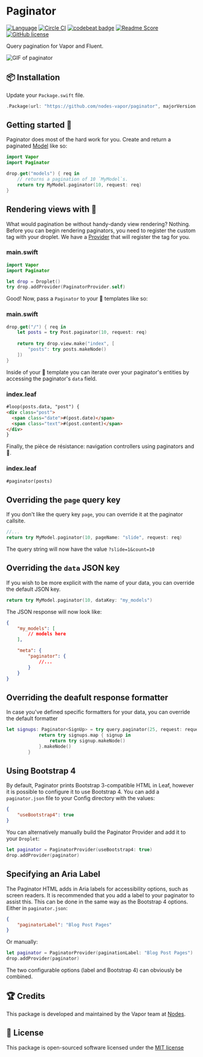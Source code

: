 # Paginator
[![Language](https://img.shields.io/badge/Swift-3-brightgreen.svg)](http://swift.org)
[![Circle CI](https://circleci.com/gh/nodes-vapor/paginator/tree/vapor-1.svg?style=shield)](https://circleci.com/gh/nodes-vapor/paginator)
[![codebeat badge](https://codebeat.co/badges/55d4bf46-3a5c-4b37-ac85-3f568efdc154)](https://codebeat.co/projects/github-com-nodes-vapor-paginator-vapor-1)
[![Readme Score](http://readme-score-api.herokuapp.com/score.svg?url=https://github.com/nodes-vapor/paginator)](http://clayallsopp.github.io/readme-score?url=https://github.com/nodes-vapor/paginator)
[![GitHub license](https://img.shields.io/badge/license-MIT-blue.svg)](https://raw.githubusercontent.com/nodes-vapor/paginator/master/LICENSE)

Query pagination for Vapor and Fluent.

![GIF of paginator](https://cloud.githubusercontent.com/assets/1977704/21704234/c4f7a9a8-d36c-11e6-8522-7043d51b21b2.gif)


## 📦 Installation

Update your `Package.swift` file.
```swift
.Package(url: "https://github.com/nodes-vapor/paginator", majorVersion: 0)
```


## Getting started 🚀

Paginator does most of the hard work for you. Create and return a  paginated [Model](https://vapor.github.io/documentation/fluent/model.html) like so:
```swift
import Vapor
import Paginator

drop.get("models") { req in
    // returns a pagination of 10 `MyModel`s.
    return try MyModel.paginator(10, request: req)
}
```

## Rendering views with 🍃

What would pagination be without handy-dandy view rendering? Nothing. Before you can begin rendering paginators, you need to register the custom tag with your droplet. We have a [Provider](https://vapor.github.io/documentation/guide/provider.html) that will register the tag for you.

### main.swift
```swift
import Vapor
import Paginator

let drop = Droplet()
try drop.addProvider(PaginatorProvider.self)
```

Good! Now, pass a `Paginator` to your 🍃 templates like so:

### main.swift
```swift
drop.get("/") { req in
    let posts = try Post.paginator(10, request: req)
    
    return try drop.view.make("index", [
        "posts": try posts.makeNode()
    ])
}
```

Inside of your 🍃 template you can iterate over your paginator's entities by accessing the paginator's `data` field.

### index.leaf
```html
#loop(posts.data, "post") {
<div class="post">
  <span class="date">#(post.date)</span>
  <span class="text">#(post.content)</span>
</div>
}
```

Finally, the pièce de résistance: navigation controllers using paginators and 🍃.

### index.leaf
```html
#paginator(posts)
```


## Overriding the `page` query key

If you don't like the query key `page`, you can override it at the paginator callsite.
```swift
//...
return try MyModel.paginator(10, pageName: "slide", request: req)
```

The query string will now have the value `?slide=1&count=10`


## Overriding the `data` JSON key

If you wish to be more explicit with the name of your data, you can override the default JSON key.
```swift
return try MyModel.paginator(10, dataKey: "my_models")
```



The JSON response will now look like:
```json
{
    "my_models": [
        // models here
    ],

    "meta": {
        "paginator": {
            //...
        }
    }
}
```


## Overriding the deafult response formatter

In case you've defined specific formatters for your data, you can override the default formatter

```swift
let signups: Paginator<SignUp> = try query.paginator(25, request: request) { signups in
            return try signups.map { signup in
                return try signup.makeNode()
            }.makeNode()
        }
```


## Using Bootstrap 4

By default, Paginator prints Bootstrap 3-compatible HTML in Leaf, however it is possible to configure it to use Bootstrap 4. You can add a `paginator.json` file to your Config directory with the values:

```json
{
    "useBootstrap4": true
}
```

You can alternatively manually build the Paginator Provider and add it to your `Droplet`:

```swift
let paginator = PaginatorProvider(useBootstrap4: true)
drop.addProvider(paginator)
```

## Specifying an Aria Label 

The Paginator HTML adds in Aria labels for accessibility options, such as screen readers. It is recommended that you add a label to your paginator to assist this. This can be done in the same way as the Bootstrap 4 options. Either in `paginator.json`:

```json
{
    "paginatorLabel": "Blog Post Pages"
}
```

Or manually:

```swift
let paginator = PaginatorProvider(paginationLabel: "Blog Post Pages")
drop.addProvider(paginator)
```

The two configurable options (label and Bootstrap 4) can obviously be combined.


## 🏆 Credits

This package is developed and maintained by the Vapor team at [Nodes](https://www.nodesagency.com).


## 📄 License

This package is open-sourced software licensed under the [MIT license](http://opensource.org/licenses/MIT)

